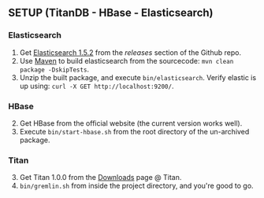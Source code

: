 ## SETUP (TitanDB - HBase - Elasticsearch)

### Elasticsearch
1. Get [Elasticsearch 1.5.2](https://github.com/elastic/elasticsearch/releases/tag/v1.5.2) from the _releases_ section of the Github repo.
2. Use [Maven](http://maven.apache.org) to build elasticsearch from the sourcecode: `mvn clean package -DskipTests`.
3. Unzip the built package, and execute `bin/elasticsearch`. Verify elastic is up using: `curl -X GET http://localhost:9200/`.

### HBase
2. Get HBase from the official website (the current version works well).
2. Execute `bin/start-hbase.sh` from the root directory of the un-archived package.

### Titan
3. Get Titan 1.0.0 from the [Downloads](https://github.com/thinkaurelius/titan/wiki/Downloads) page @ Titan.
4. `bin/gremlin.sh` from inside the project directory, and you're good to go.
